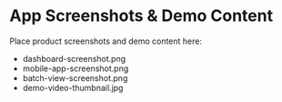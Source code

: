 
# App Screenshots & Demo Content

Place product screenshots and demo content here:
- dashboard-screenshot.png
- mobile-app-screenshot.png
- batch-view-screenshot.png
- demo-video-thumbnail.jpg
